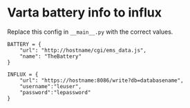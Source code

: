 Varta battery info to influx
============================

Replace this config in `__main__.py` with the correct values.

```
BATTERY = {
    "url": "http://hostname/cgi/ems_data.js",
    "name": "TheBattery"
}

INFLUX = {
    "url": "https://hostname:8086/write?db=databasename", 
    "username":"leuser", 
    "password":"lepassword"
}
```
